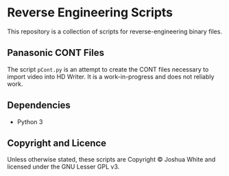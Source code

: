 # Reverse Engineering Scripts

This repository is a collection of scripts for reverse-engineering binary files.

## Panasonic CONT Files

The script `pCont.py` is an attempt to create the CONT files necessary to import video into HD Writer. It is a work-in-progress and does not reliably work.

## Dependencies

- Python 3

## Copyright and Licence

Unless otherwise stated, these scripts are Copyright © Joshua White and licensed under the GNU Lesser GPL v3.